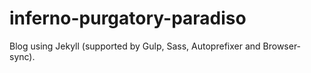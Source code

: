 # inferno-purgatory-paradiso

Blog using Jekyll (supported by Gulp, Sass, Autoprefixer and Browser-sync).